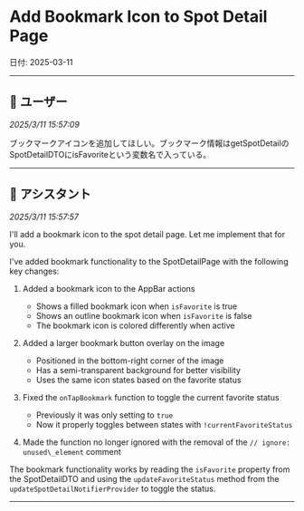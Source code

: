# Add Bookmark Icon to Spot Detail Page

日付: 2025-03-11

---

## 👤 ユーザー
*2025/3/11 15:57:09*

ブックマークアイコンを追加してほしい。ブックマーク情報はgetSpotDetailのSpotDetailDTOにisFavoriteという変数名で入っている。

---

## 🤖 アシスタント
*2025/3/11 15:57:57*

I'll add a bookmark icon to the spot detail page. Let me implement that for you.


I've added bookmark functionality to the SpotDetailPage with the following key changes:

1. Added a bookmark icon to the AppBar actions
   - Shows a filled bookmark icon when `isFavorite` is true
   - Shows an outline bookmark icon when `isFavorite` is false
   - The bookmark icon is colored differently when active

2. Added a larger bookmark button overlay on the image
   - Positioned in the bottom-right corner of the image
   - Has a semi-transparent background for better visibility
   - Uses the same icon states based on the favorite status

3. Fixed the `onTapBookmark` function to toggle the current favorite status
   - Previously it was only setting to `true`
   - Now it properly toggles between states with `!currentFavoriteStatus`

4. Made the function no longer ignored with the removal of the `// ignore: unused\_element` comment

The bookmark functionality works by reading the `isFavorite` property from the SpotDetailDTO and using the `updateFavoriteStatus` method from the `updateSpotDetailNotifierProvider` to toggle the status.

---

